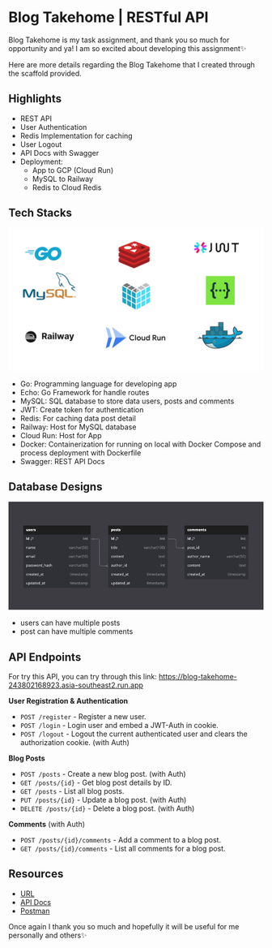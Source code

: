 # Blog Takehome | RESTful API
Blog Takehome is my task assignment, and thank you so much for opportunity and ya! I am so excited about developing this assignment✨

Here are more details regarding the Blog Takehome that I created through the scaffold provided.

## Highlights
- REST API
- User Authentication
- Redis Implementation for caching
- User Logout
- API Docs with Swagger
- Deployment:
    - App to GCP (Cloud Run)
    - MySQL to Railway
    - Redis to Cloud Redis

## Tech Stacks
![Tech Stacks](assets/tech-stack-blog-takehome.png)
- Go: Programming language for developing app
- Echo: Go Framework for handle routes
- MySQL: SQL database to store data users, posts and comments
- JWT: Create token for authentication
- Redis: For caching data post detail
- Railway: Host for MySQL database
- Cloud Run: Host for App
- Docker: Containerization for running on local with Docker Compose and process deployment with Dockerfile
- Swagger: REST API Docs

## Database Designs
![ERD](assets/erd.png)

- users can have multiple posts
- post can have multiple comments

## API Endpoints
For try this API, you can try through this link:
https://blog-takehome-243802168923.asia-southeast2.run.app

**User Registration & Authentication**
- `POST /register` - Register a new user.
- `POST /login` - Login user and embed a JWT-Auth in cookie.
- `POST /logout` - Logout the current authenticated user and clears the authorization cookie. (with Auth)

**Blog Posts**
- `POST /posts` - Create a new blog post. (with Auth)
- `GET /posts/{id}` - Get blog post details by ID.
- `GET /posts` - List all blog posts.
- `PUT /posts/{id}` - Update a blog post. (with Auth)
- `DELETE /posts/{id}` - Delete a blog post. (with Auth)

**Comments** (with Auth)
- `POST /posts/{id}/comments` - Add a comment to a blog post.
- `GET /posts/{id}/comments` - List all comments for a blog post.

## Resources
- [URL](https://blog-takehome-243802168923.asia-southeast2.run.app)
- [API Docs](https://blog-takehome-243802168923.asia-southeast2.run.app/swagger/index.html)
- [Postman](./postman/backend-takehome.postman_collection.json)

Once again I thank you so much and hopefully it will be useful for me personally and others✨